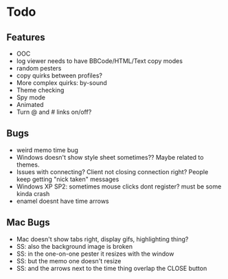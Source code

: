 Todo
===============

Features
--------
* OOC
* log viewer needs to have BBCode/HTML/Text copy modes
* random pesters
* copy quirks between profiles?
* More complex quirks: by-sound
* Theme checking
* Spy mode
* Animated
* Turn @ and # links on/off?

Bugs
----
* weird memo time bug
* Windows doesn't show style sheet sometimes?? Maybe related to themes.
* Issues with connecting? Client not closing connection right? People keep getting "nick taken" messages
* Windows XP SP2: sometimes mouse clicks dont register? must be some kinda crash
* enamel doesnt have time arrows

Mac Bugs
--------
* Mac doesn't show tabs right, display gifs, highlighting thing?
* SS: also the background image is broken
* SS: in the one-on-one pester it resizes with the window
* SS: but the memo one doesn't resize
* SS: and the arrows next to the time thing overlap the CLOSE button
